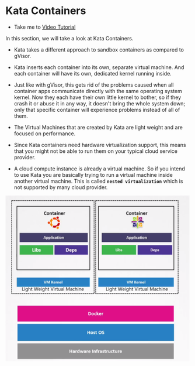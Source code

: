 # Kata Containers
  - Take me to [Video Tutorial](https://kodekloud.com/courses/1378608/lectures/31704727)

In this section, we will take a look at Kata Containers.

  - Kata takes a different approach to sandbox containers as compared to gVisor.

  - Kata inserts each container into its own, separate virtual machine. And each container will have its own, dedicated kernel running inside.

  - Just like with gVisor, this gets rid of the problems caused when all container apps communicate directly with the same operating system kernel. Now they each have their own little kernel to bother, so if they crash it or abuse it in any way, it doesn't bring the whole system down; only that specific container will experience problems instead of all of them.

  - The Virtual Machines that are created by Kata are light weight and are focused on performance.

  - Since Kata containers need hardware virtualization support, this means that you might not be able to run them on your typical cloud service provider.

  - A cloud compute instance is already a virtual machine. So if you intend to use Kata you are basically trying to run a virtual machine inside another virtual machine. This is called **`nested virtualization`** which is not supported by many cloud provider.

  ![kata](../../images/kata1.png)
